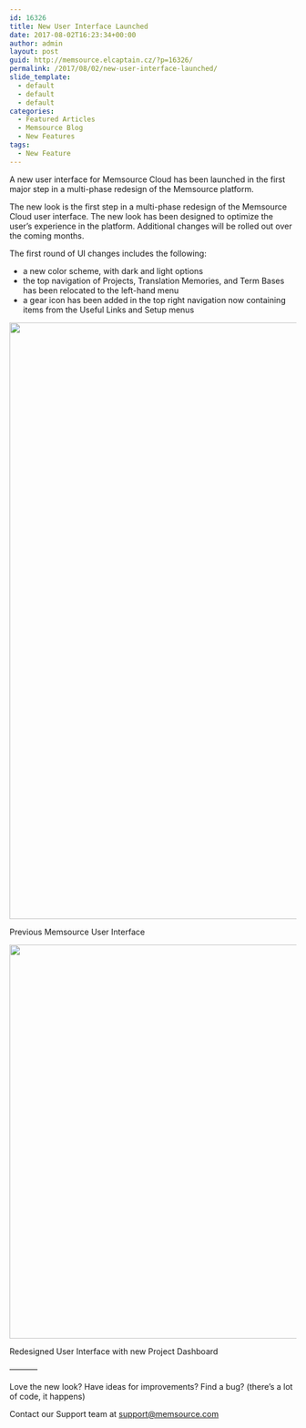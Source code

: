 ```yaml
---
id: 16326
title: New User Interface Launched
date: 2017-08-02T16:23:34+00:00
author: admin
layout: post
guid: http://memsource.elcaptain.cz/?p=16326/
permalink: /2017/08/02/new-user-interface-launched/
slide_template:
  - default
  - default
  - default
categories:
  - Featured Articles
  - Memsource Blog
  - New Features
tags:
  - New Feature
---
```

A new user interface for Memsource Cloud has been launched in the first major step in a multi-phase redesign of the Memsource platform.<!--more-->

<span style="font-weight: 400;">The new look is the first step in a multi-phase redesign of the Memsource Cloud user interface. The new look has been designed to optimize the user’s experience in the platform. Additional changes will be rolled out over the coming months.</span>

The first round of UI changes includes the following:

  * a new color scheme, with dark and light options
  * the top navigation of Projects, Translation Memories, and Term Bases has been relocated to the left-hand menu
  * a gear icon has been added in the top right navigation now containing items from the Useful Links and Setup menus

[<img class="alignnone wp-image-16206 size-full" src="http://www.memsource.com/wp-content/uploads/2017/07/Old-UI.png" alt="" width="2104" height="1048" data-id="16206" />](http://www.memsource.com/wp-content/uploads/2017/07/Old-UI.png)
  
Previous Memsource User Interface

[<img class="alignnone wp-image-16205 size-full" src="http://www.memsource.com/wp-content/uploads/2017/07/New-UI-Dashboards-2.png" alt="" width="1120" height="692" data-id="16205" />](http://www.memsource.com/wp-content/uploads/2017/07/New-UI-Dashboards-2.png)
  
Redesigned User Interface with new Project Dashboard

&#8212;&#8212;&#8212;&#8211;

Love the new look? Have ideas for improvements? Find a bug? (there&#8217;s a lot of code, it happens)
  
Contact our Support team at <support@memsource.com>